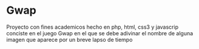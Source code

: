 Gwap
====
Proyecto con fines academicos hecho en php, html, css3 y javascrip conciste en el juego Gwap en el que se debe adivinar el 
nombre de alguna imagen que aparece por un breve lapso de tiempo
